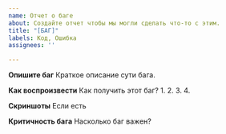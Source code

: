 ```yaml
---
name: Отчет о баге
about: Создайте отчет чтобы мы могли сделать что-то с этим.
title: "[БАГ]"
labels: Код, Ошибка
assignees: ''

---
```


**Опишите баг**
Краткое описание сути бага.

**Как воспроизвести**
Как получить этот баг?
1. 
2. 
3.
4. 

**Скриншоты**
Если есть

**Критичность бага**
Насколько баг важен?
